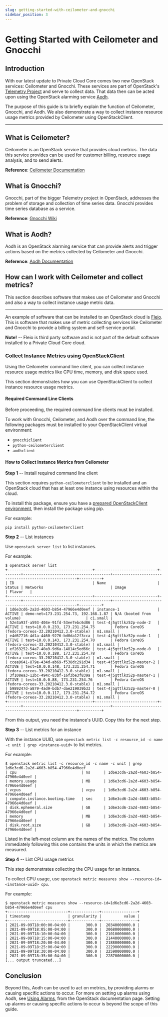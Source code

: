 ```yaml
---
slug: getting-started-with-ceilometer-and-gnocchi
sidebar_position: 3
---
```

# Getting Started with Ceilometer and Gnocchi

## Introduction

With our latest update to Private Cloud Core comes two new OpenStack
services: Ceilometer and Gnocchi. These services are part of OpenStack's
[Telemetry Project](https://wiki.openstack.org/wiki/Telemetry) and serve
to collect data. That data then can be acted upon using the OpenStack
alarming service [Aodh](https://docs.openstack.org/aodh/latest/).

The purpose of this guide is to briefly explain the function of
Ceilometer, Gnocchi, and Aodh. We also demonstrate a way to collect
instance resource usage metrics provided by Ceilometer using
OpenStackClient.

-----

## What is Ceilometer?

Ceilometer is an OpenStack service that provides cloud metrics. The data
this service provides can be used for customer billing, resource usage
analysis, and to send alerts.

**Reference**: [Ceilometer
Documentation](https://docs.openstack.org/ceilometer/latest/)

## What is Gnocchi?

Gnocchi, part of the bigger Telemetry project in OpenStack, addresses
the problem of storage and collection of time series data. Gnocchi
provides time series database as a service.

**Reference**: [Gnocchi Wiki](https://wiki.openstack.org/wiki/Gnocchi)

## What is Aodh?

Aodh is an OpenStack alarming service that can provide alerts and
trigger actions based on the metrics collected by Ceilometer and
Gnocchi.

**Reference**: [Aodh
Documentation](https://docs.openstack.org/aodh/latest/)

## How can I work with Ceilometer and collect metrics?

This section describes software that makes use of Ceilometer and Gnocchi
and also a way to collect instance usage metric data.

-----

An example of software that can be installed to an OpenStack cloud is
[Fleio](https://fleio.com/). This is software that makes use of metric
collecting services like Ceilometer and Gnocchi to provide a billing
system and self-service portal.

**Note\!** -- Fleio is third party software and is not part of the
default software installed to a Private Cloud Core cloud.

### Collect Instance Metrics using OpenStackClient

Using the Ceilometer command line client, you can collect instance
resource usage metrics like CPU time, memory, and disk space used.

This section demonstrates how you can use OpenStackClient to collect
instance resource usage metrics.

#### Required Command Line Clients

Before proceeding, the required command line clients must be installed.

To work with Gnocchi, Ceilometer, and Aodh over the command line, the
following packages must be installed to your OpenStackClient virtual
environment:

- `gnocchiclient`
- `python-ceilometerclient`
- `aodhclient`

#### How to Collect Instance Metrics from Ceilometer

**Step 1** -- Install required command line client

This section requires `python-ceilometerclient` to be installed and an
OpenStack cloud that has at least one instance using resources within
the cloud.

To install this package, ensure you have a [prepared OpenStackClient
environment](../operators-manual/day-1/command-line/openstackclient), then install
the package using pip.

For example:

    pip install python-ceilometerclient

**Step 2** -- List instances

Use `openstack server list` to list instances.

For example:

    $ openstack server list
    +--------------------------------------+----------------------------+--------+---------------------------------------+------------------------------------------------------+----------+
    | ID                                   | Name                       | Status | Networks                              | Image                                                | Flavor   |
    +--------------------------------------+----------------------------+--------+---------------------------------------+------------------------------------------------------+----------+
    | 1d6e3cd6-2a2d-4603-b854-47966e4d0eef | instance-1                 | ACTIVE | demo-net=173.231.254.73, 192.168.1.87 | N/A (booted from volume)                             | c1.small |
    | 52e3a93f-a593-404e-91fd-53ee7ebc6d86 | test-4j5gttlkz52p-node-2   | ACTIVE | test=10.0.0.233, 173.231.254.75       | Fedora CoreOS (fedora-coreos-33.20210412.3.0-stable) | m1.small |
    | e4d67716-4d1a-4460-9276-bd0da12f3cca | test-4j5gttlkz52p-node-1   | ACTIVE | test=10.0.0.143, 173.231.254.70       | Fedora CoreOS (fedora-coreos-33.20210412.3.0-stable) | m1.small |
    | ef263252-54a7-40a9-9d6a-14814c5ed66c | test-4j5gttlkz52p-node-0   | ACTIVE | test=10.0.0.188, 173.231.254.78       | Fedora CoreOS (fedora-coreos-33.20210412.3.0-stable) | m1.small |
    | ccea9641-879e-434d-ab69-f538dc291d34 | test-4j5gttlkz52p-master-2 | ACTIVE | test=10.0.0.148, 173.231.254.71       | Fedora CoreOS (fedora-coreos-33.20210412.3.0-stable) | m1.small |
    | 3f108ea3-12bc-494c-83bf-16f3be3f839a | test-4j5gttlkz52p-master-1 | ACTIVE | test=10.0.0.88, 173.231.254.76        | Fedora CoreOS (fedora-coreos-33.20210412.3.0-stable) | m1.small |
    | b989247d-a879-4ad9-bdb7-dae219039b33 | test-4j5gttlkz52p-master-0 | ACTIVE | test=10.0.0.117, 173.231.254.72       | Fedora CoreOS (fedora-coreos-33.20210412.3.0-stable) | m1.small |
    +--------------------------------------+----------------------------+--------+---------------------------------------+------------------------------------------------------+----------+

From this output, you need the instance's UUID. Copy this for the next
step.

**Step 3** -- List metrics for an instance

With the instance UUID, use
`openstack metric list -c resource_id -c name -c unit | grep <instance-uuid>`
to list metrics.

For example:

    $ openstack metric list -c resource_id -c name -c unit | grep 1d6e3cd6-2a2d-4603-b854-47966e4d0eef
    | cpu                             | ns      | 1d6e3cd6-2a2d-4603-b854-47966e4d0eef |
    | memory.usage                    | MB      | 1d6e3cd6-2a2d-4603-b854-47966e4d0eef |
    | vcpus                           | vcpu    | 1d6e3cd6-2a2d-4603-b854-47966e4d0eef |
    | compute.instance.booting.time   | sec     | 1d6e3cd6-2a2d-4603-b854-47966e4d0eef |
    | disk.ephemeral.size             | GB      | 1d6e3cd6-2a2d-4603-b854-47966e4d0eef |
    | memory                          | MB      | 1d6e3cd6-2a2d-4603-b854-47966e4d0eef |
    | disk.root.size                  | GB      | 1d6e3cd6-2a2d-4603-b854-47966e4d0eef |

Listed in the left-most column are the names of the metrics. The column
immediately following this one contains the units in which the metrics
are measured.

**Step 4** -- List CPU usage metrics

This step demonstrates collecting the CPU usage for an instance.

To collect CPU usage, use
`openstack metric measures show --resource-id=<instance-uuid> cpu`.

For example:

    $ openstack metric measures show --resource-id=1d6e3cd6-2a2d-4603-b854-47966e4d0eef cpu
    +---------------------------+-------------+----------------+
    | timestamp                 | granularity |          value |
    +---------------------------+-------------+----------------+
    | 2021-09-09T18:00:00-04:00 |       300.0 |  20340000000.0 |
    | 2021-09-09T18:05:00-04:00 |       300.0 |  20680000000.0 |
    | 2021-09-09T18:10:00-04:00 |       300.0 |  21010000000.0 |
    | 2021-09-09T18:15:00-04:00 |       300.0 |  21440000000.0 |
    | 2021-09-09T18:20:00-04:00 |       300.0 |  21880000000.0 |
    | 2021-09-09T18:25:00-04:00 |       300.0 |  22290000000.0 |
    | 2021-09-09T18:30:00-04:00 |       300.0 |  22590000000.0 |
    | 2021-09-09T18:35:00-04:00 |       300.0 |  22870000000.0 |
    [... output truncated...]

## Conclusion

Beyond this, Aodh can be used to act on metrics, by providing alarms or causing
specific actions to occur. For more on setting up alarms using Aodh, see [Using
Alarms](https://docs.openstack.org/aodh/2023.2/admin/telemetry-alarms.html#using-alarms),
from the OpenStack documentation page. Setting up alarms or causing specific
actions to occur is beyond the scope of this guide.
